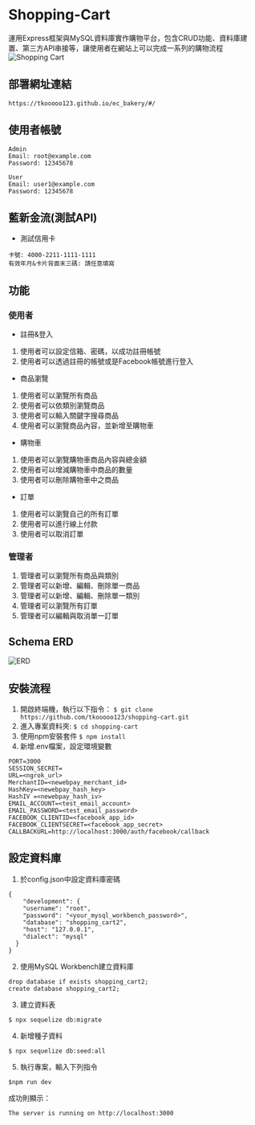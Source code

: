 # Shopping-Cart
運用Express框架與MySQL資料庫實作購物平台，包含CRUD功能、資料庫建置、第三方API串接等，讓使用者在網站上可以完成一系列的購物流程
![Shopping Cart](https://i.imgur.com/I8JpZTD.png)
## 部署網址連結
```
https://tkooooo123.github.io/ec_bakery/#/
```
## 使用者帳號
```
Admin
Email: root@example.com
Password: 12345678

User
Email: user1@example.com
Password: 12345678
```
## 藍新金流(測試API)
- 測試信用卡
```
卡號: 4000-2211-1111-1111
有效年月&卡片背面末三碼: 請任意填寫
```
## 功能

### 使用者

- 註冊&登入
1. 使用者可以設定信箱、密碼，以成功註冊帳號
2. 使用者可以透過註冊的帳號或是Facebook帳號進行登入

- 商品瀏覽
1. 使用者可以瀏覽所有商品
2. 使用者可以依類別瀏覽商品
3. 使用者可以輸入關鍵字搜尋商品
4. 使用者可以瀏覽商品內容，並新增至購物車

- 購物車
1. 使用者可以瀏覽購物車商品內容與總金額
2. 使用者可以增減購物車中商品的數量
3. 使用者可以刪除購物車中之商品

- 訂單
1. 使用者可以瀏覽自己的所有訂單
2. 使用者可以進行線上付款
3. 使用者可以取消訂單

### 管理者

1. 管理者可以瀏覽所有商品與類別
2. 管理者可以新增、編輯、刪除單一商品
3. 管理者可以新增、編輯、刪除單一類別
4. 管理者可以瀏覽所有訂單
5. 管理者可以編輯與取消單一訂單

## Schema ERD
![ERD](https://i.imgur.com/jhv4n9P.jpeg)

## 安裝流程
1. 開啟終端機，執行以下指令：
 `$ git clone https://github.com/tkooooo123/shopping-cart.git`
2. 進入專案資料夾:
 `$ cd shopping-cart`
3. 使用npm安裝套件
 `$ npm install`
4. 新增.env檔案，設定環境變數
```
PORT=3000
SESSION_SECRET=
URL=<ngrok_url>
MerchantID=<newebpay_merchant_id>
HashKey=<newebpay_hash_key>
HashIV =<newebpay_hash_iv>
EMAIL_ACCOUNT=<test_email_account>
EMAIL_PASSWORD=<test_email_password>
FACEBOOK_CLIENTID=<facebook_app_id>
FACEBOOK_CLIENTSECRET=<facebook_app_secret>
CALLBACKURL=http://localhost:3000/auth/facebook/callback
```

## 設定資料庫
1. 於config.json中設定資料庫密碼
```
{
    "development": {
    "username": "root",
    "password": "<your_mysql_workbench_password>",
    "database": "shopping_cart2",
    "host": "127.0.0.1",
    "dialect": "mysql"
  }
}
```
2. 使用MySQL Workbench建立資料庫
```
drop database if exists shopping_cart2;
create database shopping_cart2;
```
3. 建立資料表
```
$ npx sequelize db:migrate
```
4. 新增種子資料
```
$ npx sequelize db:seed:all
```
5. 執行專案，輸入下列指令
```
$npm run dev
```
成功則顯示：
```
The server is running on http://localhost:3000
```
